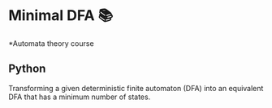# Minimal DFA :books:

*Automata theory course

## Python

Transforming a given deterministic finite automaton (DFA) into an equivalent DFA that has a minimum number of states.

